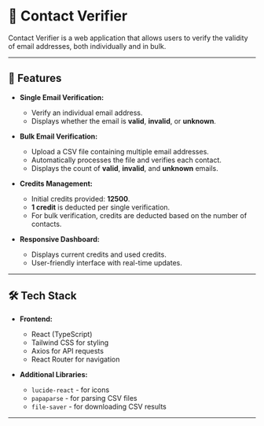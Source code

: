 # 🚀 Contact Verifier

Contact Verifier is a web application that allows users to verify the validity of email addresses, both individually and in bulk. 

---

## 🌟 **Features**

* **Single Email Verification:**

  * Verify an individual email address.
  * Displays whether the email is **valid**, **invalid**, or **unknown**.
* **Bulk Email Verification:**

  * Upload a CSV file containing multiple email addresses.
  * Automatically processes the file and verifies each contact.
  * Displays the count of **valid**, **invalid**, and **unknown** emails.
* **Credits Management:**

  * Initial credits provided: **12500**.
  * **1 credit** is deducted per single verification.
  * For bulk verification, credits are deducted based on the number of contacts.
* **Responsive Dashboard:**

  * Displays current credits and used credits.
  * User-friendly interface with real-time updates.

---

## 🛠️ **Tech Stack**

* **Frontend:**

  * React (TypeScript)
  * Tailwind CSS for styling
  * Axios for API requests
  * React Router for navigation


* **Additional Libraries:**


  * `lucide-react` - for icons
  * `papaparse` - for parsing CSV files
  * `file-saver` - for downloading CSV results

---

